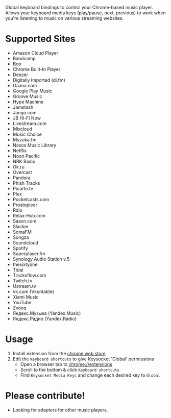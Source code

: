 Global keyboard bindings to control your Chrome-based music player.
Allows your keyboard media keys (play/pause, next, previous) to work
when you're listening to music on various streaming websites.

# Supported Sites
   * Amazon Cloud Player
   * Bandcamp
   * Bop
   * Chrome Built-In Player
   * Deezer
   * Digitally Imported (di.fm)
   * Gaana.com
   * Google Play Music
   * Groove Music
   * Hype Machine
   * Jamstash
   * Jango.com
   * JB Hi-Fi Now
   * Livestream.com
   * Mixcloud
   * Music Choice
   * Myzuka.fm
   * Naxos Music Library
   * Netflix
   * Noon Pacific
   * NRK Radio
   * Ok.ru
   * Overcast
   * Pandora
   * Phish Tracks
   * Picarto.tv
   * Plex
   * Pocketcasts.com
   * Prostopleer
   * Rdio
   * Relax-Hub.com
   * Saavn.com
   * Slacker
   * SomaFM
   * Songza
   * Soundcloud
   * Spotify
   * Superplayer.fm
   * Synology Audio Station v.5
   * thesixtyone
   * Tidal
   * Tracksflow.com
   * Twitch.tv
   * Ustream.tv
   * vk.com (Vkontakte)
   * Xiami Music
   * YouTube
   * Zvooq
   * Яндекс.Музыка (Yandex.Music)
   * Яндекс.Радио (Yandex.Radio)

# Usage

1. Install extension from the [chrome web store][crx].
2. Edit the `Keyboard shortcuts` to give Keysocket 'Global' permissions
    * Open a browser tab to [chrome://extensions](chrome://extensions)
    * Scroll to the bottom & click `Keyboard shortcuts`
    * Find `Keysocket Media Keys` and change each desired key to `Global`

# Please contribute!

* Looking for adapters for other music players.

[crx]: https://chrome.google.com/webstore/detail/fphfgdknbpakeedbaenojjdcdoajihik
